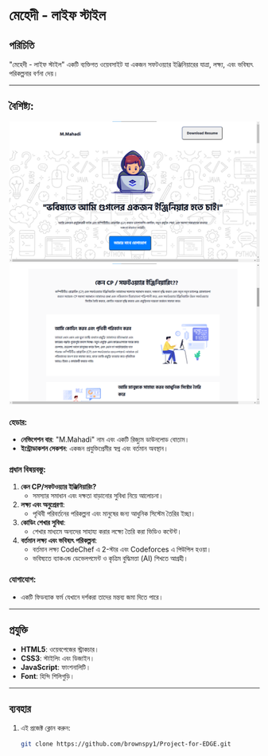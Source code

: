 # মেহেদী - লাইফ স্টাইল

## পরিচিতি
"মেহেদী - লাইফ স্টাইল" একটি ব্যক্তিগত ওয়েবসাইট যা একজন সফটওয়্যার ইঞ্জিনিয়ারের যাত্রা, লক্ষ্য, এবং ভবিষ্যৎ পরিকল্পনার বর্ণনা দেয়।

---

## বৈশিষ্ট্য:
![Home Page](assets/01.png)
![Home Page](assets/02.png)

### হেডার:
- **নেভিগেশন বার**: "M.Mahadi" নাম এবং একটি রিজ্যুম ডাউনলোড বোতাম।
- **ইন্ট্রোডাকশন সেকশন**: একজন প্রযুক্তিপ্রেমীর স্বপ্ন এবং বর্তমান অবস্থান।

### প্রধান বিষয়বস্তু:
1. **কেন CP/সফটওয়্যার ইঞ্জিনিয়ারিং?** 
   - সমস্যার সমাধান এবং দক্ষতা বাড়ানোর সুবিধা নিয়ে আলোচনা।
2. **লক্ষ্য এবং অনুপ্রেরণা**:
   - পৃথিবী পরিবর্তনের পরিকল্পনা এবং মানুষের জন্য আধুনিক সিস্টেম তৈরির ইচ্ছা।
3. **কোডিং শেখার সুবিধা**:
   - শেখার মাধ্যমে অন্যদের সাহায্য করার লক্ষ্যে তৈরি করা ভিডিও কন্টেন্ট।
4. **বর্তমান লক্ষ্য এবং ভবিষ্যৎ পরিকল্পনা**:
   - বর্তমান লক্ষ্য CodeChef এ 2-স্টার এবং Codeforces এ পিউপিল হওয়া।
   - ভবিষ্যতে ব্যাকএন্ড ডেভেলপমেন্ট ও কৃত্রিম বুদ্ধিমত্তা (AI) শিখতে আগ্রহী।

### যোগাযোগ:
- একটি ফিডব্যাক ফর্ম যেখানে দর্শকরা তাদের মন্তব্য জমা দিতে পারে।

---

## প্রযুক্তি
- **HTML5**: ওয়েবপেজের স্ট্রাকচার।
- **CSS3**: স্টাইলিং এবং ডিজাইন।
- **JavaScript**: ফাংশনালিটি।
- **Font**: হিন্দি শিলিগুড়ি।

---

## ব্যবহার
1. এই প্রজেক্ট ক্লোন করুন:
   ```bash
   git clone https://github.com/brownspy1/Project-for-EDGE.git
